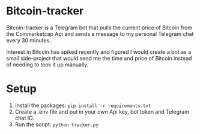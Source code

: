 # Bitcoin-tracker

Bitcoin-tracker is a Telegram bot that pulls the current price of Bitcoin from the Coinmarketcap Api
and sends a message to my personal Telegram chat every 30 minutes.

Interest in Bitcoin has spiked recently and figured I would create a bot as a small side-project that would send me the time and price of Bitcoin instead of needing to look it up manually.

# Setup
1. Install the packages: ```pip install -r requirements.txt```
2. Create a .env file and put in your own Api key, bot token and Telegram chat ID.
3. Run the script: ```python tracker.py```
